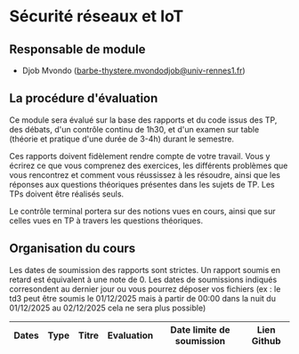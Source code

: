 # Sécurité réseaux et IoT

## Responsable de module

- Djob Mvondo (barbe-thystere.mvondodjob@univ-rennes1.fr)

## La procédure d'évaluation

Ce module sera évalué sur la base des rapports et du code issus des TP, des débats, d'un contrôle continu de 1h30, et d'un examen sur table (théorie et pratique d'une durée de 3-4h) durant le semestre.

Ces rapports doivent fidèlement rendre compte de votre travail.
Vous y écrirez ce que vous comprenez des exercices, les différents problèmes que vous rencontrez et comment vous réussissez à les résoudre, ainsi que les réponses aux questions théoriques présentes dans les sujets de TP. Les TPs doivent être réalisés seuls.

Le contrôle terminal portera sur des notions vues en cours, ainsi que sur celles vues en TP à travers les questions théoriques.



## Organisation du cours

Les dates de soumission des rapports sont strictes. Un rapport soumis en retard est équivalent à une note de 0.
Les dates de soumissions indiqués corresondent au dernier jour ou vous pourrez déposer vos fichiers (ex : le td3 peut être soumis le 01/12/2025 mais à partir de 00:00 dans la nuit du 01/12/2025 au 02/12/2025 cela ne sera plus possible)



| Dates  | Type | Titre | Evaluation | Date limite de soumission | Lien Github
| :------------   | :---------------: | :---------------:               | :---------------: | :---------------: | :---------------: |
